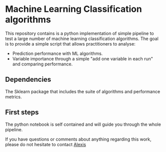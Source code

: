 # Machine Learning Classification algorithms 
This repository contains is a python implementation of simple pipeline to test a large number of machine learning classification algorithms. The goal is to provide a simple script that allows practitioners to analyse:

- Prediction performance with ML algorithms.
- Variable importance through a simple "add one variable in each run" and comparing performance.


## Dependencies
The Sklearn package that includes the suite of algorithms and performance metrics.

## First steps
The python notebook is self contained and will guide you through the whole pipeline.

If you have questions or comments about anything regarding this work, please do not hesitate to contact [Alexis](https://alexisbellot.github.io/Website/)
